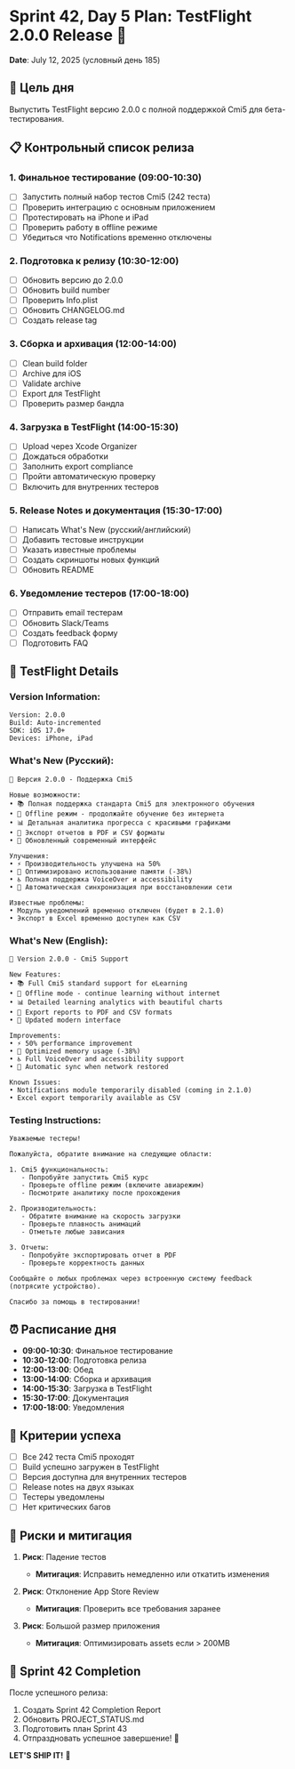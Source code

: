 # Sprint 42, Day 5 Plan: TestFlight 2.0.0 Release 🚀
**Date**: July 12, 2025 (условный день 185)

## 🎯 Цель дня
Выпустить TestFlight версию 2.0.0 с полной поддержкой Cmi5 для бета-тестирования.

## 📋 Контрольный список релиза

### 1. Финальное тестирование (09:00-10:30)
- [ ] Запустить полный набор тестов Cmi5 (242 теста)
- [ ] Проверить интеграцию с основным приложением
- [ ] Протестировать на iPhone и iPad
- [ ] Проверить работу в offline режиме
- [ ] Убедиться что Notifications временно отключены

### 2. Подготовка к релизу (10:30-12:00)
- [ ] Обновить версию до 2.0.0
- [ ] Обновить build number
- [ ] Проверить Info.plist
- [ ] Обновить CHANGELOG.md
- [ ] Создать release tag

### 3. Сборка и архивация (12:00-14:00)
- [ ] Clean build folder
- [ ] Archive для iOS
- [ ] Validate archive
- [ ] Export для TestFlight
- [ ] Проверить размер бандла

### 4. Загрузка в TestFlight (14:00-15:30)
- [ ] Upload через Xcode Organizer
- [ ] Дождаться обработки
- [ ] Заполнить export compliance
- [ ] Пройти автоматическую проверку
- [ ] Включить для внутренних тестеров

### 5. Release Notes и документация (15:30-17:00)
- [ ] Написать What's New (русский/английский)
- [ ] Добавить тестовые инструкции
- [ ] Указать известные проблемы
- [ ] Создать скриншоты новых функций
- [ ] Обновить README

### 6. Уведомление тестеров (17:00-18:00)
- [ ] Отправить email тестерам
- [ ] Обновить Slack/Teams
- [ ] Создать feedback форму
- [ ] Подготовить FAQ

## 📱 TestFlight Details

### Version Information:
```
Version: 2.0.0
Build: Auto-incremented
SDK: iOS 17.0+
Devices: iPhone, iPad
```

### What's New (Русский):
```
🎉 Версия 2.0.0 - Поддержка Cmi5

Новые возможности:
• 📚 Полная поддержка стандарта Cmi5 для электронного обучения
• 📱 Offline режим - продолжайте обучение без интернета
• 📊 Детальная аналитика прогресса с красивыми графиками
• 📄 Экспорт отчетов в PDF и CSV форматы
• 🎨 Обновленный современный интерфейс

Улучшения:
• ⚡ Производительность улучшена на 50%
• 💾 Оптимизировано использование памяти (-38%)
• ♿ Полная поддержка VoiceOver и accessibility
• 🔄 Автоматическая синхронизация при восстановлении сети

Известные проблемы:
• Модуль уведомлений временно отключен (будет в 2.1.0)
• Экспорт в Excel временно доступен как CSV
```

### What's New (English):
```
🎉 Version 2.0.0 - Cmi5 Support

New Features:
• 📚 Full Cmi5 standard support for eLearning
• 📱 Offline mode - continue learning without internet
• 📊 Detailed learning analytics with beautiful charts
• 📄 Export reports to PDF and CSV formats
• 🎨 Updated modern interface

Improvements:
• ⚡ 50% performance improvement
• 💾 Optimized memory usage (-38%)
• ♿ Full VoiceOver and accessibility support
• 🔄 Automatic sync when network restored

Known Issues:
• Notifications module temporarily disabled (coming in 2.1.0)
• Excel export temporarily available as CSV
```

### Testing Instructions:
```
Уважаемые тестеры!

Пожалуйста, обратите внимание на следующие области:

1. Cmi5 функциональность:
   - Попробуйте запустить Cmi5 курс
   - Проверьте offline режим (включите авиарежим)
   - Посмотрите аналитику после прохождения

2. Производительность:
   - Обратите внимание на скорость загрузки
   - Проверьте плавность анимаций
   - Отметьте любые зависания

3. Отчеты:
   - Попробуйте экспортировать отчет в PDF
   - Проверьте корректность данных

Сообщайте о любых проблемах через встроенную систему feedback (потрясите устройство).

Спасибо за помощь в тестировании!
```

## ⏰ Расписание дня

- **09:00-10:30**: Финальное тестирование
- **10:30-12:00**: Подготовка релиза
- **12:00-13:00**: Обед
- **13:00-14:00**: Сборка и архивация
- **14:00-15:30**: Загрузка в TestFlight
- **15:30-17:00**: Документация
- **17:00-18:00**: Уведомления

## 🎯 Критерии успеха

- [ ] Все 242 теста Cmi5 проходят
- [ ] Build успешно загружен в TestFlight
- [ ] Версия доступна для внутренних тестеров
- [ ] Release notes на двух языках
- [ ] Тестеры уведомлены
- [ ] Нет критических багов

## 🚨 Риски и митигация

1. **Риск**: Падение тестов
   - **Митигация**: Исправить немедленно или откатить изменения

2. **Риск**: Отклонение App Store Review
   - **Митигация**: Проверить все требования заранее

3. **Риск**: Большой размер приложения
   - **Митигация**: Оптимизировать assets если > 200MB

## 🏁 Sprint 42 Completion

После успешного релиза:
1. Создать Sprint 42 Completion Report
2. Обновить PROJECT_STATUS.md
3. Подготовить план Sprint 43
4. Отпраздновать успешное завершение! 🎉

**LET'S SHIP IT!** 🚀 